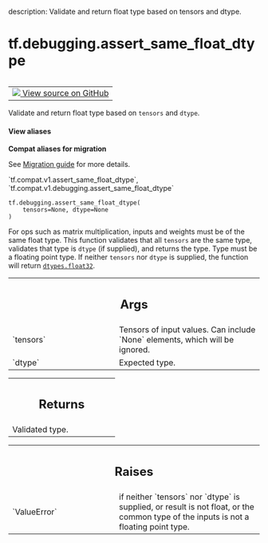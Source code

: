description: Validate and return float type based on tensors and dtype.

<div itemscope itemtype="http://developers.google.com/ReferenceObject">
<meta itemprop="name" content="tf.debugging.assert_same_float_dtype" />
<meta itemprop="path" content="Stable" />
</div>

# tf.debugging.assert_same_float_dtype

<!-- Insert buttons and diff -->

<table class="tfo-notebook-buttons tfo-api nocontent" align="left">
<td>
  <a target="_blank" href="https://github.com/tensorflow/tensorflow/blob/r2.3/tensorflow/python/ops/check_ops.py#L2122-L2154">
    <img src="https://www.tensorflow.org/images/GitHub-Mark-32px.png" />
    View source on GitHub
  </a>
</td>
</table>



Validate and return float type based on `tensors` and `dtype`.

<section class="expandable">
  <h4 class="showalways">View aliases</h4>
  <p>
<b>Compat aliases for migration</b>
<p>See
<a href="https://www.tensorflow.org/guide/migrate">Migration guide</a> for
more details.</p>
<p>`tf.compat.v1.assert_same_float_dtype`, `tf.compat.v1.debugging.assert_same_float_dtype`</p>
</p>
</section>

<pre class="devsite-click-to-copy prettyprint lang-py tfo-signature-link">
<code>tf.debugging.assert_same_float_dtype(
    tensors=None, dtype=None
)
</code></pre>



<!-- Placeholder for "Used in" -->

For ops such as matrix multiplication, inputs and weights must be of the
same float type. This function validates that all `tensors` are the same type,
validates that type is `dtype` (if supplied), and returns the type. Type must
be a floating point type. If neither `tensors` nor `dtype` is supplied,
the function will return <a href="../../tf/dtypes.md#float32"><code>dtypes.float32</code></a>.

<!-- Tabular view -->
 <table class="responsive fixed orange">
<colgroup><col width="214px"><col></colgroup>
<tr><th colspan="2"><h2 class="add-link">Args</h2></th></tr>

<tr>
<td>
`tensors`
</td>
<td>
Tensors of input values. Can include `None` elements, which will be
ignored.
</td>
</tr><tr>
<td>
`dtype`
</td>
<td>
Expected type.
</td>
</tr>
</table>



<!-- Tabular view -->
 <table class="responsive fixed orange">
<colgroup><col width="214px"><col></colgroup>
<tr><th colspan="2"><h2 class="add-link">Returns</h2></th></tr>
<tr class="alt">
<td colspan="2">
Validated type.
</td>
</tr>

</table>



<!-- Tabular view -->
 <table class="responsive fixed orange">
<colgroup><col width="214px"><col></colgroup>
<tr><th colspan="2"><h2 class="add-link">Raises</h2></th></tr>

<tr>
<td>
`ValueError`
</td>
<td>
if neither `tensors` nor `dtype` is supplied, or result is not
float, or the common type of the inputs is not a floating point type.
</td>
</tr>
</table>

